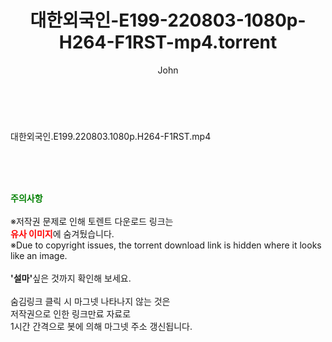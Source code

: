 ﻿---
layout: post
title:  "대한외국인-E199-220803-1080p-H264-F1RST-mp4.torrent"
author: John
categories: [ 방송/음악 ]
tags: [  ]
image:  
description: "대한외국인-E199-220803-1080p-H264-F1RST-mp4 torrent 정보 공유"
toc: true
toc_sticky: true
---

<br>
<div class="view-img">
<a class="view_image" href="http://torrentmobile60.com/bbs/view_image.php?fn=%2Fdata%2Ffile%2Fmusic%2F3735182707_L8jEqViS_f3bd405b6cc6b50ccebb5eb1988d777c2571281e.jpg" target="_blank"><img alt="" class="img-tag" content="http://torrentmobile60.com/data/file/music/3735182707_L8jEqViS_f3bd405b6cc6b50ccebb5eb1988d777c2571281e.jpg" itemprop="image" src="http://torrentmobile60.com/data/file/music/thumb-3735182707_L8jEqViS_f3bd405b6cc6b50ccebb5eb1988d777c2571281e_835x2212.jpg"/></a></div><div class="view-content" itemprop="description">
<p>대한외국인.E199.220803.1080p.H264-F1RST.mp4<br/></p> </div>
    
<br><br><br>
<p data-ke-size="size16"><b><span style="color: green;">주의사항</span></b><br /><br />※저작권 문제로 인해 토렌트 다운로드 링크는<br /><b><span style="color: red;">유사 이미지</span></b>에 숨겨뒀습니다.<br />※Due to copyright issues, the torrent download link is hidden where it looks like an image.<br /><br /><b>'설마'</b>싶은 것까지 확인해 보세요.<br /><br />숨김링크 클릭 시 마그넷 나타나지 않는 것은<br />저작권으로 인한 링크만료 자료로<br />1시간 간격으로 봇에 의해 마그넷 주소 갱신됩니다.</p>
